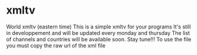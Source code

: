 # xmltv
World xmltv (eastern time)
This is a simple xmltv for your programs
It's still in developpement and will be updated every monday and thursday
The list of channels and countries will be available soon. Stay tune!!!
To use the file you must copy the raw url of the xml file
